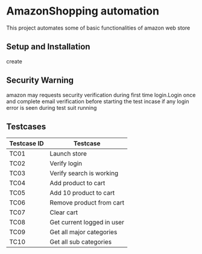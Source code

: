# AmazonShopping automation

This project automates some of basic functionalities of amazon web store

## Setup and Installation

create


## Security Warning

amazon may requests security verification during first time login.Login once and complete email verification before starting the test incase if any login error is seen during test suit running


## Testcases

| Testcase ID | Testcase |
| ----------- | -------- |
| TC01 | Launch store |
| TC02 | Verify login |
| TC03 | Verify search is working |
| TC04 | Add product to cart |
| TC05 | Add 10 product to cart |
| TC06 | Remove product from cart |
| TC07 | Clear cart |
| TC08 | Get current logged in user |
| TC09 | Get all major categories |
| TC10 | Get all sub categories |
